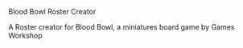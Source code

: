 Blood Bowl Roster Creator

A Roster creator for Blood Bowl, a miniatures board game by Games Workshop
